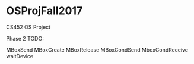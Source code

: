 # OSProjFall2017
CS452 OS Project

Phase 2 TODO:

MBoxSend
MBoxCreate
MBoxRelease
MBoxCondSend
MboxCondReceive
waitDevice
